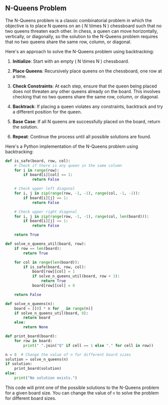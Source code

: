 ## N-Queens Problem

The N-Queens problem is a classic combinatorial problem in which the objective is to place N queens on an \( N \times N \) chessboard such that no two queens threaten each other. In chess, a queen can move horizontally, vertically, or diagonally, so the solution to the N-Queens problem requires that no two queens share the same row, column, or diagonal.

Here's an approach to solve the N-Queens problem using backtracking:

1. **Initialize**: Start with an empty \( N \times N \) chessboard.

2. **Place Queens**: Recursively place queens on the chessboard, one row at a time.

3. **Check Constraints**: At each step, ensure that the queen being placed does not threaten any other queens already on the board. This involves checking that no two queens share the same row, column, or diagonal.

4. **Backtrack**: If placing a queen violates any constraints, backtrack and try a different position for the queen.

5. **Base Case**: If all N queens are successfully placed on the board, return the solution.

6. **Repeat**: Continue the process until all possible solutions are found.

Here's a Python implementation of the N-Queens problem using backtracking:

```python
def is_safe(board, row, col):
    # Check if there is any queen in the same column
    for i in range(row):
        if board[i][col] == 1:
            return False

    # Check upper left diagonal
    for i, j in zip(range(row, -1, -1), range(col, -1, -1)):
        if board[i][j] == 1:
            return False

    # Check upper right diagonal
    for i, j in zip(range(row, -1, -1), range(col, len(board))):
        if board[i][j] == 1:
            return False

    return True

def solve_n_queens_util(board, row):
    if row == len(board):
        return True

    for col in range(len(board)):
        if is_safe(board, row, col):
            board[row][col] = 1
            if solve_n_queens_util(board, row + 1):
                return True
            board[row][col] = 0

    return False

def solve_n_queens(n):
    board = [[0] * n for _ in range(n)]
    if solve_n_queens_util(board, 0):
        return board
    else:
        return None

def print_board(board):
    for row in board:
        print(" ".join("Q" if cell == 1 else "." for cell in row))

n = 8  # Change the value of n for different board sizes
solution = solve_n_queens(n)
if solution:
    print_board(solution)
else:
    print("No solution exists.")
```

This code will print one of the possible solutions to the N-Queens problem for a given board size. You can change the value of `n` to solve the problem for different board sizes.
